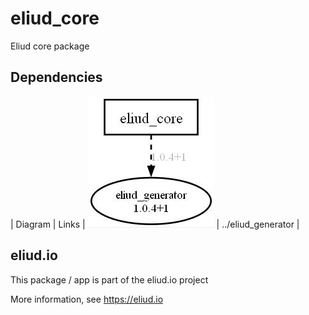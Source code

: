 # eliud_core

Eliud core package

## Dependencies

| Diagram                          | Links |
![Dependency diagram](depends.jpg) | ../eliud_generator |

## eliud.io

This package / app is part of the eliud.io project

More information, see https://eliud.io

